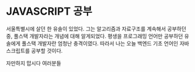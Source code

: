 # JAVASCRIPT 공부

서울특별시에 살던 한 유솔이 있었다.
그는 알고리즘과 자료구조를 계속해서 공부하던 중, 풀스택 개발자라는 개념에 대해 알게되었다.
평생을 프로그래밍 언어만 공부하던 유솔에게 풀스택 개발자란 엄청난 충격이였다.
따라서 나는 오늘 백엔드 기초 언어인 자바스크립트를 공부할 것이다.

자만하지 맙시다 여러분들
